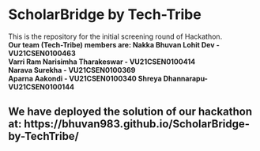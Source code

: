 # ScholarBridge by Tech-Tribe
This is the repository for the initial screening round of Hackathon. <br>
<b>Our team (Tech-Tribe) members are:
Nakka Bhuvan Lohit Dev - VU21CSEN0100463<br>
Varri Ram Narisimha Tharakeswar - VU21CSEN0100414<br>
Narava Surekha - VU21CSEN0100369<br>
Aparna Aakondi - VU21CSEN0100340
Shreya Dhannarapu- VU21CSEN0100144
</b><br>

<h2>We have deployed the solution of our hackathon at:
https://bhuvan983.github.io/ScholarBridge-by-TechTribe/
</h2>
